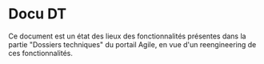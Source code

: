 # Docu DT

Ce document est un état des lieux des fonctionnalités présentes dans la partie "Dossiers techniques" du portail Agile, en vue d'un reengineering de ces fonctionnalités.
